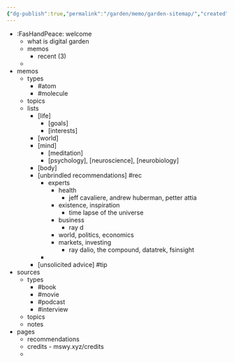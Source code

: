```yaml
---
{"dg-publish":true,"permalink":"/garden/memo/garden-sitemap/","created":"2023-12-15T22:14:39.468-08:00","updated":"2023-12-16T14:37:35.071-08:00"}
---
```






- :FasHandPeace: welcome
	- what is digital garden
	- memos
		- recent (3)
	- 
- memos
	- types
		- #atom
		- #molecule
	- topics
	- lists
		- [life]
			- [goals]
			- [interests]
		- [world]
		- [mind]
			- [meditation]
			- [psychology], [neuroscience], [neurobiology]
		- [body]
		- [unbrindled recommendations] #rec
			- experts
				- health
					- jeff cavaliere, andrew huberman, petter attia
				- existence, inspiration
					- time lapse of the universe
				- business
					- ray d
				- world, politics, economics
				- markets, investing
					- ray dalio, the compound, datatrek, fsinsight
			- 
		- [unsolicited advice] #tip
- sources
	- types
		- #book
		- #movie
		- #podcast 
		- #interview 
	- topics
	- notes
- pages
	- recommendations
	- credits - mswy.xyz/credits
	- 